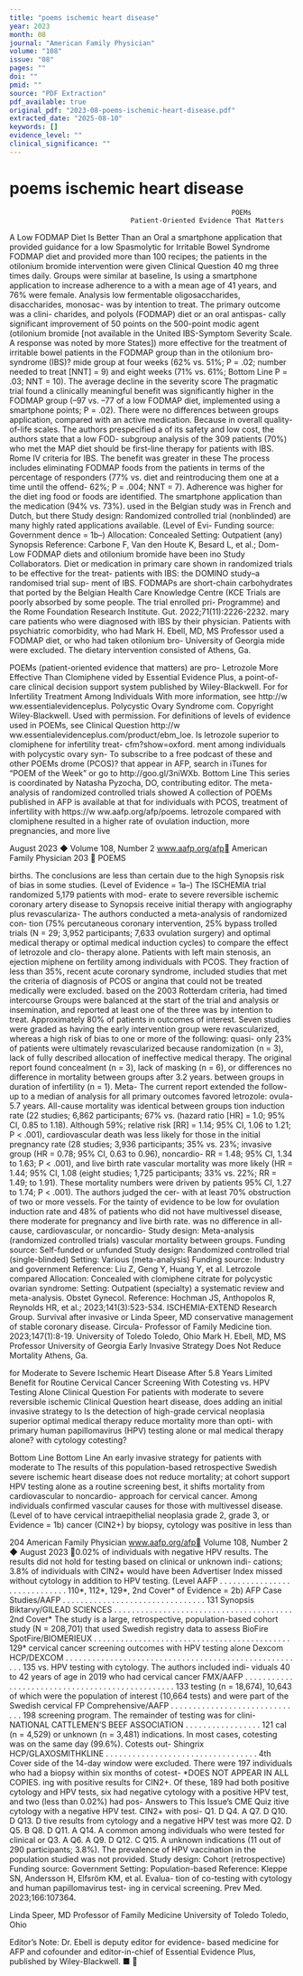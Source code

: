 ```yaml
---
title: "poems ischemic heart disease"
year: 2023
month: 08
journal: "American Family Physician"
volume: "108"
issue: "08"
pages: ""
doi: ""
pmid: ""
source: "PDF Extraction"
pdf_available: true
original_pdf: "2023-08-poems-ischemic-heart-disease.pdf"
extracted_date: "2025-08-10"
keywords: []
evidence_level: ""
clinical_significance: ""
---
```


# poems ischemic heart disease

                                                           POEMs
                                  Patient-Oriented Evidence That Matters

A Low FODMAP Diet Is Better Than an Oral                           a smartphone application that provided guidance for a low
Spasmolytic for Irritable Bowel Syndrome                           FODMAP diet and provided more than 100 recipes; the
                                                                   patients in the otilonium bromide intervention were given
Clinical Question                                                  40 mg three times daily. Groups were similar at baseline,
Is using a smartphone application to increase adherence to a       with a mean age of 41 years, and 76% were female. Analysis
low fermentable oligosaccharides, disaccharides, monosac-          was by intention to treat. The primary outcome was a clini-
charides, and polyols (FODMAP) diet or an oral antispas-           cally significant improvement of 50 points on the 500-point
modic agent (otilonium bromide [not available in the United        IBS-Symptom Severity Scale. A response was noted by more
States]) more effective for the treatment of irritable bowel       patients in the FODMAP group than in the otilonium bro-
syndrome (IBS)?                                                    mide group at four weeks (62% vs. 51%; P = .02; number
                                                                   needed to treat [NNT] = 9) and eight weeks (71% vs. 61%;
Bottom Line                                                        P = .03; NNT = 10). The average decline in the severity score
The pragmatic trial found a clinically meaningful benefit          was significantly higher in the FODMAP group (–97 vs. –77
of a low FODMAP diet, implemented using a smartphone               points; P = .02). There were no differences between groups
application, compared with an active medication. Because           in overall quality-of-life scales. The authors prespecified a
of its safety and low cost, the authors state that a low FOD-      subgroup analysis of the 309 patients (70%) who met the
MAP diet should be first-line therapy for patients with IBS.       Rome IV criteria for IBS. The benefit was greater in these
The process includes eliminating FODMAP foods from the             patients in terms of the percentage of responders (77% vs.
diet and reintroducing them one at a time until the offend-        62%; P = .004; NNT = 7). Adherence was higher for the diet
ing food or foods are identified. The smartphone application       than the medication (94% vs. 73%).
used in the Belgian study was in French and Dutch, but there       Study design: Randomized controlled trial (nonblinded)
are many highly rated applications available. (Level of Evi-       Funding source: Government
dence = 1b–)                                                       Allocation: Concealed
                                                                   Setting: Outpatient (any)
Synopsis
                                                                   Reference: Carbone F, Van den Houte K, Besard L, et al.; Dom-
Low FODMAP diets and otilonium bromide have been                   ino Study Collaborators. Diet or medication in primary care
shown in randomized trials to be effective for the treat-          patients with IBS: the DOMINO study–a randomised trial sup-
ment of IBS. FODMAPs are short-chain carbohydrates that            ported by the Belgian Health Care Knowledge Centre (KCE Trials
are poorly absorbed by some people. The trial enrolled pri-        Programme) and the Rome Foundation Research Institute. Gut.
                                                                   2022;71(11):2226-2232.
mary care patients who were diagnosed with IBS by their
physician. Patients with psychiatric comorbidity, who had          Mark H. Ebell, MD, MS
                                                                   Professor
used a FODMAP diet, or who had taken otilonium bro-                University of Georgia
mide were excluded. The dietary intervention consisted of          Athens, Ga.



  POEMs (patient-oriented evidence that matters) are pro-          Letrozole More Effective Than Clomiphene
  vided by Essential Evidence Plus, a point-of-care clinical
  decision support system published by Wiley-Blackwell. For        for Infertility Treatment Among Individuals With
  more information, see http://​​w ww.essentialevidenceplus.       Polycystic Ovary Syndrome
  com. Copyright Wiley-Blackwell. Used with permission.
  For definitions of levels of evidence used in POEMs, see         Clinical Question
  http://​​w ww.essentialevidenceplus.com/product/ebm_loe.         Is letrozole superior to clomiphene for infertility treat-
  cfm?show=oxford.
                                                                   ment among individuals with polycystic ovary syn-
  To subscribe to a free podcast of these and other POEMs          drome (PCOS)?
  that appear in AFP, search in iTunes for “POEM of the Week”
  or go to http://​​goo.gl/3niWXb.
                                                                   Bottom Line
  This series is coordinated by Natasha Pyzocha, DO,
  contributing editor.                                             The meta-analysis of randomized controlled trials showed
  A collection of POEMs published in AFP is available at
                                                                   that for individuals with PCOS, treatment of infertility with
  https://​​w ww.aafp.org/afp/poems.                               letrozole compared with clomiphene resulted in a higher
                                                                   rate of ovulation induction, more pregnancies, and more live

August 2023 ◆ Volume 108, Number 2                     www.aafp.org/afp                          American Family Physician 203
                                                               POEMS


births. The conclusions are less than certain due to the high      Synopsis
risk of bias in some studies. (Level of Evidence = 1a–)            The ISCHEMIA trial randomized 5,179 patients with mod-
                                                                   erate to severe reversible ischemic coronary artery disease to
Synopsis                                                           receive initial therapy with angiography plus revasculariza-
The authors conducted a meta-analysis of randomized con-           tion (75% percutaneous coronary intervention, 25% bypass
trolled trials (N = 29; 3,952 participants; 7,633 ovulation        surgery) and optimal medical therapy or optimal medical
induction cycles) to compare the effect of letrozole and clo-      therapy alone. Patients with left main stenosis, an ejection
miphene on fertility among individuals with PCOS. They             fraction of less than 35%, recent acute coronary syndrome,
included studies that met the criteria of diagnosis of PCOS        or angina that could not be treated medically were excluded.
based on the 2003 Rotterdam criteria, had timed intercourse           Groups were balanced at the start of the trial and analysis
or insemination, and reported at least one of the three            was by intention to treat. Approximately 80% of patients in
outcomes of interest. Seven studies were graded as having          the early intervention group were revascularized, whereas
a high risk of bias to one or more of the following: quasi-        only 23% of patients were ultimately revascularized because
randomization (n = 3), lack of fully described allocation          of ineffective medical therapy. The original report found
concealment (n = 3), lack of masking (n = 6), or differences       no difference in mortality between groups after 3.2 years.
between groups in duration of infertility (n = 1). Meta-           The current report extended the follow-up to a median of
analysis for all primary outcomes favored letrozole: ovula-        5.7 years. All-cause mortality was identical between groups
tion induction rate (22 studies; 6,862 participants; 67% vs.       (hazard ratio [HR] = 1.0; 95% CI, 0.85 to 1.18). Although
59%; relative risk [RR] = 1.14; 95% CI, 1.06 to 1.21; P < .001),   cardiovascular death was less likely for those in the initial
pregnancy rate (28 studies; 3,936 participants; 35% vs. 23%;       invasive group (HR = 0.78; 95% CI, 0.63 to 0.96), noncardio-
RR = 1.48; 95% CI, 1.34 to 1.63; P < .001), and live birth rate    vascular mortality was more likely (HR = 1.44; 95% CI, 1.08
(eight studies; 1,725 participants; 33% vs. 22%; RR = 1.49;        to 1.91). These mortality numbers were driven by patients
95% CI, 1.27 to 1.74; P < .001). The authors judged the cer-       with at least 70% obstruction of two or more vessels. For the
tainty of evidence to be low for ovulation induction rate and      48% of patients who did not have multivessel disease, there
moderate for pregnancy and live birth rate.                        was no difference in all-cause, cardiovascular, or noncardio-
Study design: Meta-analysis (randomized controlled trials)         vascular mortality between groups.
Funding source: Self-funded or unfunded                            Study design: Randomized controlled trial (single-blinded)
Setting: Various (meta-analysis)                                   Funding source: Industry and government
Reference: Liu Z, Geng Y, Huang Y, et al. Letrozole compared       Allocation: Concealed
with clomiphene citrate for polycystic ovarian syndrome:           Setting: Outpatient (specialty)
a systematic review and meta-analysis. Obstet Gynecol.
                                                                   Reference: Hochman JS, Anthopolos R, Reynolds HR, et al.;
2023;141(3):523-534.
                                                                   ISCHEMIA-EXTEND Research Group. Survival after invasive or
Linda Speer, MD                                                    conservative management of stable coronary disease. Circula-
Professor of Family Medicine                                       tion. 2023;147(1):8-19.
University of Toledo
Toledo, Ohio                                                       Mark H. Ebell, MD, MS
                                                                   Professor
                                                                   University of Georgia
Early Invasive Strategy Does Not Reduce Mortality                  Athens, Ga.

for Moderate to Severe Ischemic Heart Disease
After 5.8 Years                                                    Limited Benefit for Routine Cervical Cancer
                                                                   Screening With Cotesting vs. HPV Testing Alone
Clinical Question
For patients with moderate to severe reversible ischemic           Clinical Question
heart disease, does adding an initial invasive strategy to         Is the detection of high-grade cervical neoplasia superior
optimal medical therapy reduce mortality more than opti-           with primary human papillomavirus (HPV) testing alone or
mal medical therapy alone?                                         with cytology cotesting?

Bottom Line                                                        Bottom Line
An early invasive strategy for patients with moderate to           The results of this population-based retrospective Swedish
severe ischemic heart disease does not reduce mortality; at        cohort support HPV testing alone as a routine screening
best, it shifts mortality from cardiovascular to noncardio-        approach for cervical cancer. Among individuals confirmed
vascular causes for those with multivessel disease. (Level of      to have cervical intraepithelial neoplasia grade 2, grade 3, or
Evidence = 1b)                                                     cancer (CIN2+) by biopsy, cytology was positive in less than

204 American Family Physician                         www.aafp.org/afp                          Volume 108, Number 2 ◆ August 2023
0.02% of individuals with negative HPV results. The results
did not hold for testing based on clinical or unknown indi-
cations; 3.8% of individuals with CIN2+ would have been
                                                                                           Advertiser Index
missed without cytology in addition to HPV testing. (Level        AAFP . . . . . . . . . . . . . . . . . . . . . . . . . . . . .  110*, 112*, 129*, 2nd Cover*
of Evidence = 2b)
                                                                  AFP Case Studies/AAFP  . . . . . . . . . . . . . . . . . . . . . . . . . . . . . . . .  131
Synopsis
                                                                  Biktarvy/GILEAD SCIENCES .  .  .  .  .  .  .  .  .  .  .  .  .  .  .  .  .  .  .  .  .  .  .  .  .  .  .  .  .  .  .  .  .  .  .  .  .  .  .  . 2nd Cover*
The study is a large, retrospective, population-based cohort
study (N = 208,701) that used Swedish registry data to assess     BioFire SpotFire/BIOMERIEUX .  .  .  .  .  .  .  .  .  .  .  .  .  .  .  .  .  .  .  .  .  .  .  .  .  .  .  .  .  .  .  .  .  .  .  .  .  .  .  .  .  .  .  . 129*
cervical cancer screening outcomes with HPV testing alone
                                                                  Dexcom HCP/DEXCOM  .  .  .  .  .  .  .  .  .  .  .  .  .  .  .  .  .  .  .  .  .  .  .  .  .  .  .  .  .  .  .  .  .  .  .  .  .  .  .  .  .  .  .  .  .  .  .  .  .  .  .  .  .  . 135
vs. HPV testing with cytology. The authors included indi-
viduals 40 to 42 years of age in 2019 who had cervical cancer     FMX/AAFP . . . . . . . . . . . . . . . . . . . . . . . . . . . . . . . . . . . . . . . . . . . . . . . .  133
testing (n = 18,674), 10,643 of which were the population of
interest (10,664 tests) and were part of the Swedish cervical     FP Comprehensive/AAFP  . . . . . . . . . . . . . . . . . . . . . . . . . . . . . .  198
screening program. The remainder of testing was for clini-        NATIONAL CATTLEMEN’S BEEF ASSOCIATION . . . . . . . . . . . . . . . . .  121
cal (n = 4,529) or unknown (n = 3,481) indications. In most
cases, cotesting was on the same day (99.6%). Cotests out-        Shingrix HCP/GLAXOSMITHKLINE  .  .  .  .  .  .  .  .  .  .  .  .  .  .  .  .  .  .  .  .  .  .  .  .  .  .  .  .  .  .  .  .  .  . 4th Cover
side of the 14-day window were excluded. There were 197
individuals who had a biopsy within six months of cotest-                                                                                                                                 *DOES NOT APPEAR IN ALL COPIES.
ing with positive results for CIN2+. Of these, 189 had both
positive cytology and HPV tests, six had negative cytology
with a positive HPV test, and two (less than 0.02%) had pos-                    Answers to This Issue’s CME Quiz
itive cytology with a negative HPV test. CIN2+ with posi-                       Q1. D                             Q4. A                              Q7. D                          Q10. D                            Q13. D
tive results from cytology and a negative HPV test was more                     Q2. D                             Q5. B                              Q8. D                          Q11. A                            Q14. A
common among individuals who were tested for clinical or                        Q3. A                             Q6. A                              Q9. D                          Q12. C                            Q15. A
unknown indications (11 out of 290 participants; 3.8%). The
prevalence of HPV vaccination in the population studied
was not provided.
Study design: Cohort (retrospective)
Funding source: Government
Setting: Population-based
Reference: Kleppe SN, Andersson H, Elfsröm KM, et al. Evalua-
tion of co-testing with cytology and human papillomavirus test-
ing in cervical screening. Prev Med. 2023;166:107364.

Linda Speer, MD
Professor of Family Medicine
University of Toledo
Toledo, Ohio


 Editor’s Note:​ Dr. Ebell is deputy editor for evidence-
 based medicine for AFP and cofounder and editor-in-chief of
 Essential Evidence Plus, published by Wiley-Blackwell. ■
